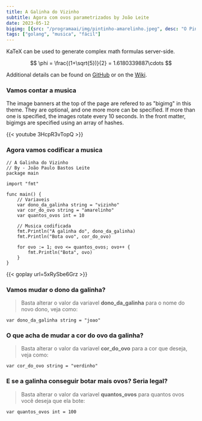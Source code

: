```yaml
---
title: A Galinha do Vizinho
subtitle: Agora com ovos parametrizados by João Leite
date: 2023-05-12
bigimg: [{src: "/programaai/img/pintinho-amarelinho.jpeg", desc: "O Pintinho"}]
tags: ["golang", "musica", "fácil"]
---
```


KaTeX can be used to generate complex math formulas server-side. 

$$
\phi = \frac{(1+\sqrt{5})}{2} = 1.6180339887\cdots
$$

Additional details can be found on [GitHub](https://github.com/Khan/KaTeX) or on the [Wiki](http://tiddlywiki.com/plugins/tiddlywiki/katex/).
<!--more-->

### Vamos contar a musica 

The image banners at the top of the page are refered to as "bigimg" in this theme. They are optional, and one more more can be specified. If more than one is specified, the images rotate every 10 seconds. In the front matter, bigimgs are specified using an array of hashes.

{{< youtube 3HcpR3vTopQ >}}

### Agora vamos codificar a musica 

```golang
// A Galinha do Vizinho
// By - João Paulo Bastos Leite
package main
 
import "fmt"
 
func main() {
    // Variaveis 
    var dono_da_galinha string = "vizinho"
    var cor_do_ovo string = "amarelinho"
    var quantos_ovos int = 10
 
    // Musica codificada
    fmt.Println("A galinha do", dono_da_galinha)
    fmt.Println("Bota ovo", cor_do_ovo)
 
    for ovo := 1; ovo <= quantos_ovos; ovo++ {
        fmt.Println("Bota", ovo)
    }
}
```
{{< goplay url=5xRySbe6Grz >}}


### Vamos mudar o dono da galinha? 
> Basta alterar o valor da variavel **dono_da_galinha** para o nome do novo dono, veja como:
```golang
var dono_da_galinha string = "joao"
```


### O que acha de mudar a cor do ovo da galinha?
> Basta alterar o valor da variavel **cor_do_ovo** para a cor que deseja, veja como:
```golang
var cor_do_ovo string = "verdinho"
```

### E se a galinha conseguir botar mais ovos? Seria legal?
> Basta alterar o valor da variavel **quantos_ovos** para quantos ovos você deseja que ela bote:
```golang
var quantos_ovos int = 100
```